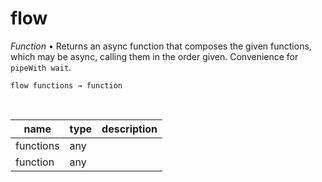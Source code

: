 # flow

_Function_ &bull; Returns an async function that composes the given functions, which may be async, calling them in the order given.
Convenience for `pipeWith wait`.

<pre><code>flow functions &rarr; function</code></pre>
<br>

| name | type | description |
|------|------|-------------|
|functions|any||
|function|any||




